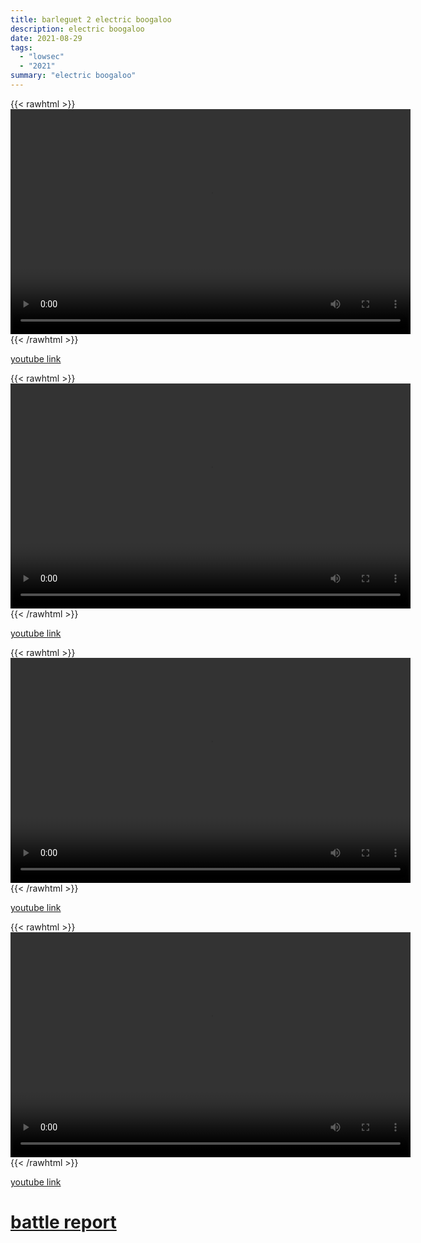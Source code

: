 ```yaml
---
title: barleguet 2 electric boogaloo
description: electric boogaloo
date: 2021-08-29
tags:
  - "lowsec"
  - "2021"
summary: "electric boogaloo"
---
```


{{< rawhtml >}}<video width="640" height="360" controls>
<source src="https://crowdfile.net/snuffed/barleguet-2-1.mp4" type="video/mp4">
Your browser does not support the video tag.</video>{{< /rawhtml >}}

[youtube link](https://www.youtube.com/watch?v=1Ln6NJxfPgs)

{{< rawhtml >}}<video width="640" height="360" controls>
<source src="https://crowdfile.net/snuffed/barleguet-2-2.mp4" type="video/mp4">
Your browser does not support the video tag.</video>{{< /rawhtml >}}

[youtube link](https://www.youtube.com/watch?v=znJkh7owzO4)

{{< rawhtml >}}<video width="640" height="360" controls>
<source src="https://crowdfile.net/snuffed/barleguet-2-3.mp4" type="video/mp4">
Your browser does not support the video tag.</video>{{< /rawhtml >}}

[youtube link](https://www.youtube.com/watch?v=uu4OH6-GGGU)

{{< rawhtml >}}<video width="640" height="360" controls>
<source src="https://crowdfile.net/snuffed/barleguet-2-4.mp4" type="video/mp4">
Your browser does not support the video tag.</video>{{< /rawhtml >}}

[youtube link](https://www.youtube.com/watch?v=gRy0W-v5OYE)

# [battle report](https://br.evetools.org/br/612b22bd7e3ee10011ab7ea3)
